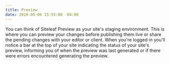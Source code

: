 ```yaml
---
title: Preview
date: 2016-05-06 15:55:00 -04:00
---
```


You can think of Siteleaf Preview as your site's staging environment. This is where you can preview your changes before publishing them live or share the pending changes with your editor or client. When you're logged in you'll notice a bar at the top of your site indicating the status of your site's preview, informing you of when the preview was last generated or if there were errors encountered generating the preview.